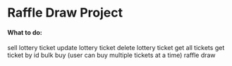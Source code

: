 # Raffle Draw Project

<h4>What to do: </h4>
sell lottery ticket
update lottery ticket
delete lottery ticket
get all tickets
get ticket by id
bulk buy (user can buy multiple tickets at a time)
raffle draw
